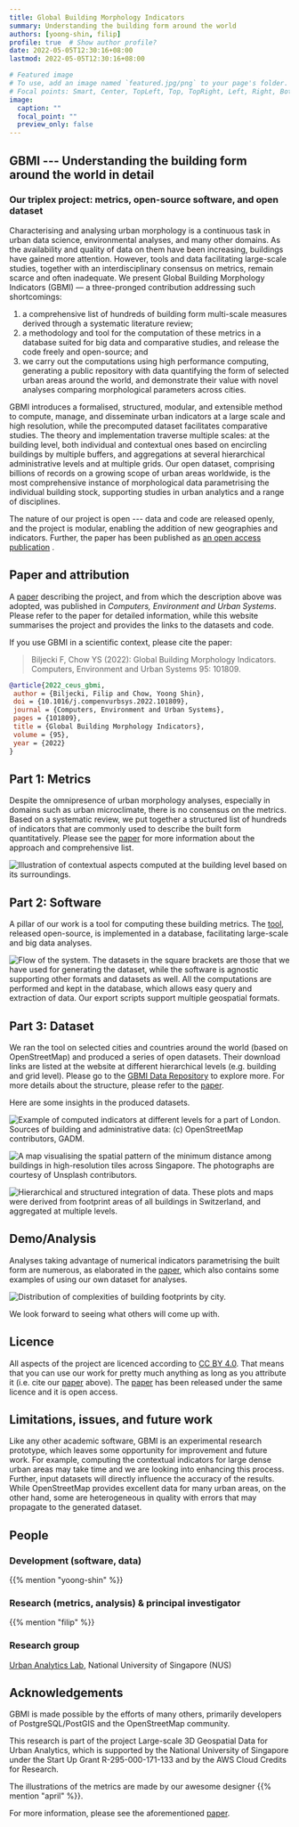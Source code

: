 ```yaml
---
title: Global Building Morphology Indicators
summary: Understanding the building form around the world
authors: [yoong-shin, filip]
profile: true  # Show author profile?
date: 2022-05-05T12:30:16+08:00
lastmod: 2022-05-05T12:30:16+08:00

# Featured image
# To use, add an image named `featured.jpg/png` to your page's folder.
# Focal points: Smart, Center, TopLeft, Top, TopRight, Left, Right, BottomLeft, Bottom, BottomRight.
image:
  caption: ""
  focal_point: ""
  preview_only: false
---
```


## GBMI --- Understanding the building form around the world in detail

### Our triplex project: metrics, open-source software, and open dataset

Characterising and analysing urban morphology is a continuous task in urban data science, environmental analyses, and many other domains. As the availability and quality of data on them have been increasing, buildings have gained more attention. However, tools and data facilitating large-scale studies, together with an interdisciplinary consensus on metrics, remain scarce and often inadequate. We present Global Building Morphology Indicators (GBMI) — a three-pronged contribution addressing such shortcomings:

1. a comprehensive list of hundreds of building form multi-scale measures derived through a systematic literature review;
1. a methodology and tool for the computation of these metrics in a database suited for big data and comparative studies, and release the code freely and open-source; and
1. we carry out the computations using high performance computing, generating a public repository with data quantifying the form of selected urban areas around the world, and demonstrate their value with novel analyses comparing morphological parameters across cities.

GBMI introduces a formalised, structured, modular, and extensible method to compute, manage, and disseminate urban indicators at a large scale and high resolution, while the precomputed dataset facilitates comparative studies. The theory and implementation traverse multiple scales: at the building level, both individual and contextual ones based on encircling buildings by multiple buffers, and aggregations at several hierarchical administrative levels and at multiple grids. Our open dataset, comprising billions of records on a growing scope of urban areas worldwide, is the most comprehensive instance of morphological data parametrising the individual building stock, supporting studies in urban analytics and a range of disciplines.

The nature of our project is open --- data and code are released openly, and the project is modular, enabling the addition of new geographies and indicators.
Further, the paper has been published as [an open access publication](https://doi.org/10.1016/j.compenvurbsys.2022.101809) .

## Paper and attribution

A [paper](https://doi.org/10.1016/j.compenvurbsys.2022.101809) describing the project, and from which the description above was adopted, was published in _Computers, Environment and Urban Systems_.
Please refer to the paper for detailed information, while this website summarises the project and provides the links to the datasets and code.

If you use GBMI in a scientific context, please cite the paper:

> Biljecki F, Chow YS (2022): Global Building Morphology Indicators. Computers, Environment and Urban Systems 95: 101809.


```bibtex
@article{2022_ceus_gbmi,
 author = {Biljecki, Filip and Chow, Yoong Shin},
 doi = {10.1016/j.compenvurbsys.2022.101809},
 journal = {Computers, Environment and Urban Systems},
 pages = {101809},
 title = {Global Building Morphology Indicators},
 volume = {95},
 year = {2022}
}
```


## Part 1: Metrics

Despite the omnipresence of urban morphology analyses, especially in domains such as urban microclimate, there is no consensus on the metrics. 
Based on a systematic review, we put together a structured list of hundreds of indicators that are commonly used to describe the built form quantitatively. 
Please see the [paper](https://doi.org/10.1016/j.compenvurbsys.2022.101809) for more information about the approach and comprehensive list.

![](buffer-horizontal.png "Illustration of contextual aspects computed at the building level based on its surroundings.")

## Part 2: Software

A pillar of our work is a tool for computing these building metrics.
The [tool](https://github.com/ualsg/global-building-morphology-indicators), released open-source, is implemented in a database, facilitating large-scale and big data analyses.

![](flow.png "Flow of the system. The datasets in the square brackets are those that we have used for generating the dataset, while the software is agnostic supporting other formats and datasets as well. All the computations are performed and kept in the database, which allows easy query and extraction of data. Our export scripts support multiple geospatial formats.")

## Part 3: Dataset

We ran the tool on selected cities and countries around the world (based on OpenStreetMap) and produced a series of open datasets.
Their download links are listed at the website at different hierarchical levels (e.g. building and grid level).
Please go to the [GBMI Data Repository](https://dataverse.harvard.edu/dataverse/gbmi) to explore more.
For more details about the structure, please refer to the [paper](https://doi.org/10.1016/j.compenvurbsys.2022.101809).

Here are some insights in the produced datasets.

![](london.png "Example of computed indicators at different levels for a part of London. Sources of building and administrative data: (c) OpenStreetMap contributors, GADM.")

![](Singapore.png "A map visualising the spatial pattern of the minimum distance among buildings in high-resolution tiles across Singapore. The photographs are courtesy of Unsplash contributors.")

![](switzerland.png "Hierarchical and structured integration of data. These plots and maps were derived from footprint areas of all buildings in Switzerland, and aggregated at multiple levels.")


## Demo/Analysis

Analyses taking advantage of numerical indicators parametrising the built form are numerous, as elaborated in the [paper](https://doi.org/10.1016/j.compenvurbsys.2022.101809), which also contains some examples of using our own dataset for analyses.

![](cplx_joyplot_buildings.png "Distribution of complexities of building footprints by city.")

We look forward to seeing what others will come up with.

## Licence

All aspects of the project are licenced according to [CC BY 4.0](https://creativecommons.org/licenses/by/4.0/).
That means that you can use our work for pretty much anything as long as you attribute it (i.e. cite our [paper](https://doi.org/10.1016/j.compenvurbsys.2022.101809) above).
The [paper](https://doi.org/10.1016/j.compenvurbsys.2022.101809) has been released under the same licence and it is open access.

## Limitations, issues, and future work

Like any other academic software, GBMI is an experimental research prototype, which leaves some opportunity for improvement and future work.
For example, computing the contextual indicators for large dense urban areas may take time and we are looking into enhancing this process. 
Further, input datasets will directly influence the accuracy of the results.
While OpenStreetMap provides excellent data for many urban areas, on the other hand, some are heterogeneous in quality with errors that may propagate to the generated dataset.

## People

### Development (software, data)
{{% mention "yoong-shin" %}}

### Research (metrics, analysis) & principal investigator
{{% mention "filip" %}}

### Research group
[Urban Analytics Lab](/), National University of Singapore (NUS)

## Acknowledgements

GBMI is made possible by the efforts of many others, primarily developers of PostgreSQL/PostGIS and the OpenStreetMap community.

This research is part of the project Large-scale 3D Geospatial Data for Urban Analytics, which is supported by the National University of Singapore under the Start Up Grant R-295-000-171-133 and by the AWS Cloud Credits for Research.

The illustrations of the metrics are made by our awesome designer {{% mention "april" %}}.

For more information, please see the aforementioned [paper](https://doi.org/10.1016/j.compenvurbsys.2022.101809).
